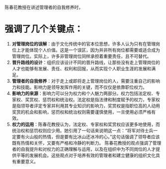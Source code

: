 陈春花教授在讲述管理者的自我修养时，
# 强调了几个关键点：
1. **对管理岗位的误解**：由于文化传统中的官本位思想，许多人认为只有在管理岗位上才能体现个人价值。这是一个误区，因为并非所有岗位都需要或适合成为管理岗位。实际上，许多非管理岗位同样承担着重要责任，且不可替代。
2. **晋升路线的设计**：组织应该设计不同的晋升路线，让那些没有走上管理岗位的人才也能够有发展、责任、权利和回报，从而实现个人职业生涯的发展和满足。
3. **管理者的自我修养**：对于走上或即将走上管理岗位的人，需要注重自己的影响力和技能。影响力是领导发挥作用的关键，而不仅仅是依靠职位权力。
4. **影响力的来源**：影响力可以分为权力和个人魅力两部分。权力包括法定权、专家权、奖赏权、惩罚权和统治权。法定权是指法律和制度赋予的权力，专家权是指领导者评定专家并利用其专业知识的影响力，奖赏权是指职位高的人动用奖赏的机会和影响，惩罚权和统治权则需要谨慎使用，一旦使用必须严格有效。
5. **权力的运用**：陈春花教授认为，法定权、专家权和奖赏权应该更多地使用，而统治权和惩罚权则应少用。她引用了一句话来说明这一点：“将军对待士兵一定要有火山般的热情，但是要有比冰山还冰冷的心。”这句话强调了领导者应该既有热情和关怀，又要有严格和冷静的判断力。
陈春花教授的观点强调了管理者的自我提升和对权力的正确理解与运用，以及在组织中为不同岗位的人才提供平等的发展机会。这些观点对于培养有效的管理者和建立健康的组织文化具有重要意义。
